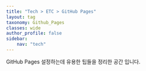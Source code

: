 ```yaml
---
title: "Tech > ETC > GitHub Pages"
layout: tag
taxonomy: Github_Pages
classes: wide
author_profile: false
sidebar:
    nav: "tech"
---
```

GitHub Pages 설정하는데 유용한 팁들을 정리한 공간 입니다.
